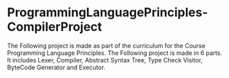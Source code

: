 # ProgrammingLanguagePrinciples-CompilerProject
The Following project is made as part of the curriculum for the Course Programming Language Principles.
The Following project is made in 6 parts.
It includes Lexer, Compiler, Abstract Syntax Tree, Type Check Visitor, ByteCode Generator and Executor.